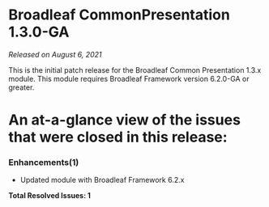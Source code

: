 # Broadleaf CommonPresentation 1.3.0-GA

_Released on August 6, 2021_

This is the initial patch release for the Broadleaf Common Presentation 1.3.x module.  This module requires Broadleaf Framework version 6.2.0-GA or greater.

# An at-a-glance view of the issues that were closed in this release:

### Enhancements(1)
- Updated module with Broadleaf Framework 6.2.x

**Total Resolved Issues: 1**